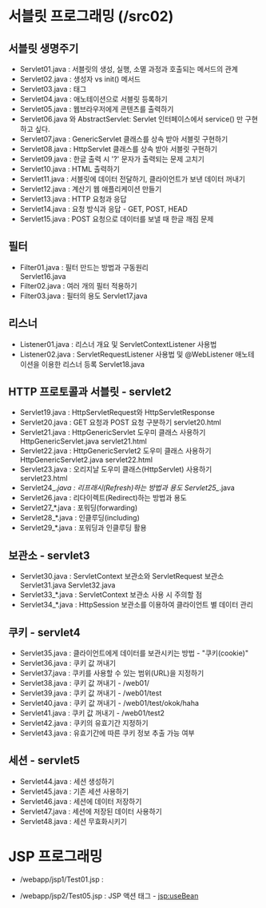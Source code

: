 # 서블릿 프로그래밍 (/src02)
## 서블릿 생명주기
- Servlet01.java : 서블릿의 생성, 실행, 소멸 과정과 호출되는 메서드의 관계
- Servlet02.java : 생성자 vs init() 메서드
- Servlet03.java : <load-on-startup> 태그
- Servlet04.java : 애노테이션으로 서블릿 등록하기
- Servlet05.java : 웹브라우저에게 콘텐츠를 출력하기
- Servlet06.java 와 AbstractServlet: Servlet 인터페이스에서 service() 만 구현하고 싶다.
- Servlet07.java : GenericServlet 클래스를 상속 받아 서블릿 구현하기 
- Servlet08.java : HttpServlet 클래스를 상속 받아 서블릿 구현하기 
- Servlet09.java : 한글 출력 시 '?' 문자가 출력되는 문제 고치기
- Servlet10.java : HTML 출력하기     
- Servlet11.java : 서블릿에 데이터 전달하기, 클라이언트가 보낸 데이터 꺼내기   
- Servlet12.java : 계산기 웹 애플리케이션 만들기
- Servlet13.java : HTTP 요청과 응답 
- Servlet14.java : 요청 방식과 응답 - GET, POST, HEAD
- Servlet15.java : POST 요청으로 데이터를 보낼 때 한글 깨짐 문제


## 필터
- Filter01.java : 필터 만드는 방법과 구동원리   
  Servlet16.java
- Filter02.java : 여러 개의 필터 적용하기
- Filter03.java : 필터의 용도
  Servlet17.java
  
  
## 리스너
- Listener01.java : 리스너 개요 및 ServletContextListener 사용법
- Listener02.java : ServletRequestListener 사용법 및 @WebListener 애노테이션을 이용한 리스너 등록
  Servlet18.java
   
## HTTP 프로토콜과 서블릿 - servlet2
- Servlet19.java : HttpServletRequest와 HttpServletResponse
- Servlet20.java : GET 요청과 POST 요청 구분하기
  servlet20.html
- Servlet21.java : HttpGenericServlet 도우미 클래스 사용하기
  HttpGenericServlet.java
  servlet21.html
- Servlet22.java : HttpGenericServlet2 도우미 클래스 사용하기
  HttpGenericServlet2.java
  servlet22.html
- Servlet23.java : 오리지날 도우미 클래스(HttpServlet) 사용하기    
  servlet23.html
- Servlet24_*.java : 리프래시(Refresh)하는 방법과 용도 
  Servlet25_*.java
- Servlet26.java : 리다이렉트(Redirect)하는 방법과 용도
- Servlet27_*.java : 포워딩(forwarding)
- Servlet28_*.java : 인클루딩(including)
- Servlet29_*.java : 포워딩과 인클루딩 활용

## 보관소 - servlet3
- Servlet30.java : ServletContext 보관소와 ServletRequest 보관소
  Servlet31.java
  Servlet32.java 
- Servlet33_*.java : ServletContext 보관소 사용 시 주의할 점
- Servlet34_*.java : HttpSession 보관소를 이용하여 클라이언트 별 데이터 관리

## 쿠키 - servlet4
- Servlet35.java : 클라이언트에게 데이터를 보관시키는 방법 - "쿠키(cookie)"
- Servlet36.java : 쿠키 값 꺼내기
- Servlet37.java : 쿠키를 사용할 수 있는 범위(URL)을 지정하기 
- Servlet38.java : 쿠키 값 꺼내기 - /web01/
- Servlet39.java : 쿠키 값 꺼내기 - /web01/test
- Servlet40.java : 쿠키 값 꺼내기 - /web01/test/okok/haha
- Servlet41.java : 쿠키 값 꺼내기 - /web01/test2
- Servlet42.java : 쿠키의 유효기간 지정하기
- Servlet43.java : 유효기간에 따른 쿠키 정보 추출 가능 여부

## 세션 - servlet5
- Servlet44.java : 세션 생성하기
- Servlet45.java : 기존 세션 사용하기
- Servlet46.java : 세션에 데이터 저장하기 
- Servlet47.java : 세션에 저장된 데이터 사용하기
- Servlet48.java : 세션 무효화시키기

# JSP 프로그래밍
- /webapp/jsp1/Test01.jsp : 

- /webapp/jsp2/Test05.jsp : JSP 액션 태그 - <jsp:useBean>



   
   
   
   
   
   